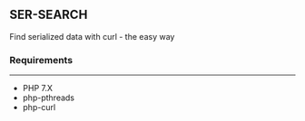 ## SER-SEARCH

Find serialized data with curl - the easy way

### Requirements
----

- PHP 7.X
- php-pthreads
- php-curl

